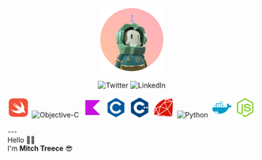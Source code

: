 <!-- <div id="header" align="center">

    ![Avatar](assets/avatar.png)

    <div id="badges">

        <img src="https://img.shields.io/badge/LinkedIn-blue?style=for-the-badge&logo=linkedin&logoColor=white" alt="LinkedIn Badge"/>
        <img src="https://img.shields.io/badge/YouTube-red?style=for-the-badge&logo=youtube&logoColor=white" alt="Youtube Badge"/>
        <img src="https://img.shields.io/badge/Twitter-blue?style=for-the-badge&logo=twitter&logoColor=white" alt="Twitter Badge"/>
        <img src="https://komarev.com/ghpvc/?username=your-github-username&style=flat-square&color=blue" alt=""/>

    </div>

</div> -->

<div id="header" align="center">
    <img src="assets/avatar.png" width="128"/>
    <br>
    <br>
    <div id="badges">
        <img src="https://img.shields.io/badge/Twitter-blue?style=for-the-badge&logo=twitter&logoColor=white" alt="Twitter"/>
        <img src="https://img.shields.io/badge/LinkedIn-blue?style=for-the-badge&logo=linkedin&logoColor=white" alt="LinkedIn"/>
    </div>
    <br>
    <div id="technology">
        <img src="https://github.com/devicons/devicon/blob/master/icons/swift/swift-original.svg" title="Swift" alt="Swift" width="40" height="40"/>&nbsp;
        <img src="https://github.com/devicons/devicon/blob/master/icons/objectivec/objc-plain.svg" title="Objective-C" alt="Objective-C" width="40" height="40"/>&nbsp;
        <img src="https://github.com/devicons/devicon/blob/master/icons/kotlin/kotlin-plain.svg" title="Kotlin" alt="Kotlin" width="40" height="40"/>&nbsp;
        <img src="https://github.com/devicons/devicon/blob/master/icons/c/c-plain.svg" title="C" alt="C" width="40" height="40"/>&nbsp;
        <img src="https://github.com/devicons/devicon/blob/master/icons/cplusplus/cplusplus-plain.svg" title="C++" alt="C++" width="40" height="40"/>&nbsp;
        <img src="https://github.com/devicons/devicon/blob/master/icons/ruby/ruby-plain.svg" title="Ruby" alt="Ruby" width="40" height="40"/>&nbsp;
        <img src="https://github.com/devicons/devicon/blob/master/icons/ruby/python-original.svg" title="Python" alt="Python" width="40" height="40"/>&nbsp;
        <img src="https://github.com/devicons/devicon/blob/master/icons/docker/docker-plain.svg" title="Docker" alt="Docker" width="40" height="40"/>&nbsp;
        <img src="https://github.com/devicons/devicon/blob/master/icons/nodejs/nodejs-plain.svg" title="Node" alt="Node" width="40" height="40"/>&nbsp;
    </div>
</div>
---

<div id="hero">
Hello 👋🏼<br>
I'm <b>Mitch Treece</b> 😎
</div>
